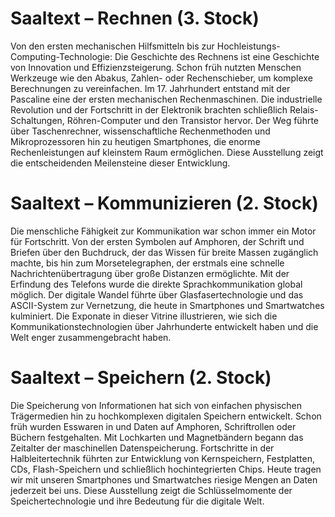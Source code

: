 Saaltext – Rechnen (3. Stock)
==================
Von den ersten mechanischen Hilfsmitteln bis zur Hochleistungs-Computing-Technologie:
Die Geschichte des Rechnens ist eine Geschichte von Innovation und Effizienzsteigerung.
Schon früh nutzten Menschen Werkzeuge wie den Abakus, Zahlen- oder Rechenschieber, um komplexe Berechnungen zu vereinfachen.
Im 17. Jahrhundert entstand mit der Pascaline eine der ersten mechanischen Rechenmaschinen. Die industrielle Revolution und der Fortschritt in der Elektronik brachten schließlich Relais-Schaltungen, Röhren-Computer und den Transistor hervor. Der Weg führte über Taschenrechner, wissenschaftliche Rechenmethoden und Mikroprozessoren hin zu heutigen Smartphones, die enorme Rechenleistungen auf kleinstem Raum ermöglichen. Diese Ausstellung zeigt die entscheidenden Meilensteine dieser Entwicklung.



Saaltext – Kommunizieren (2. Stock)
========================
Die menschliche Fähigkeit zur Kommunikation war schon immer ein Motor für Fortschritt. Von der ersten Symbolen auf Amphoren, der Schrift und Briefen über den Buchdruck, der das Wissen für breite Massen zugänglich machte, bis hin zum Morsetelegraphen, der erstmals eine schnelle Nachrichtenübertragung über große Distanzen ermöglichte. Mit der Erfindung des Telefons wurde die direkte Sprachkommunikation global möglich. Der digitale Wandel führte über Glasfasertechnologie und das ASCII-System zur Vernetzung, die heute in Smartphones und Smartwatches kulminiert. Die Exponate in dieser Vitrine illustrieren, wie sich die Kommunikationstechnologien über Jahrhunderte entwickelt haben und die Welt enger zusammengebracht haben.


Saaltext – Speichern (2. Stock)
====================
Die Speicherung von Informationen hat sich von einfachen physischen Trägermedien hin zu hochkomplexen digitalen Speichern entwickelt. Schon früh wurden Esswaren in und Daten auf Amphoren, Schriftrollen oder Büchern festgehalten. Mit Lochkarten und Magnetbändern begann das Zeitalter der maschinellen Datenspeicherung. Fortschritte in der Halbleitertechnik führten zur Entwicklung von Kernspeichern, Festplatten, CDs, Flash-Speichern und schließlich hochintegrierten Chips. Heute tragen wir mit unseren Smartphones und Smartwatches riesige Mengen an Daten jederzeit bei uns. Diese Ausstellung zeigt die Schlüsselmomente der Speichertechnologie und ihre Bedeutung für die digitale Welt.
